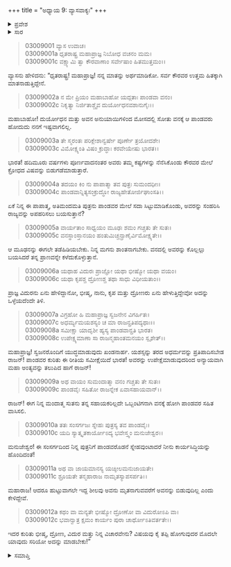+++
title = "ಅಧ್ಯಾಯ 9: ವ್ಯಾಸವಾಕ್ಯಃ"
+++

<details><summary>ಪ್ರವೇಶ</summary>


।।   ಓಂ ಓಂ ನಮೋ ನಾರಾಯಣಾಯ।।   ಶ್ರೀ ವೇದವ್ಯಾಸಾಯ ನಮಃ ।।

ಶ್ರೀ ಕೃಷ್ಣದ್ವೈಪಾಯನ ವೇದವ್ಯಾಸ ವಿರಚಿತ  

**ಶ್ರೀ ಮಹಾಭಾರತ**

**ಆರಣ್ಯಕ ಪರ್ವ**

**ಅರಣ್ಯ ಪರ್ವ**

**ಅಧ್ಯಾಯ 9**

</details>


<details><summary>ಸಾರ</summary>

ದುರ್ಯೋಧನನು ಒಬ್ಬಂಟಿಗನಾಗಿ ಪಾಂಡವರೊಂದಿಗೆ ವನದಲ್ಲಿ ವಾಸಿಸಬೇಕು; ಅದರಿಂದ ಅವನಿಗೆ ಅವರಲ್ಲಿ ಸ್ನೇಹವು ಬೆಳೆಯುತ್ತದೆ ಎಂದು ವ್ಯಾಸನು ಧೃತರಾಷ್ಟ್ರನಿಗೆ ಸಲಹೆ ನೀಡುವುದು (1-12).

</details>


> 03009001 ವ್ಯಾಸ ಉವಾಚ।  
03009001a ಧೃತರಾಷ್ಟ್ರ ಮಹಾಪ್ರಾಜ್ಞ ನಿಬೋಧ ವಚನಂ ಮಮ।  
03009001c ವಕ್ಷ್ಯಾಮಿ ತ್ವಾ ಕೌರವಾಣಾಂ ಸರ್ವೇಷಾಂ ಹಿತಮುತ್ತಮಂ।।

ವ್ಯಾಸನು ಹೇಳಿದನು: “ಧೃತರಾಷ್ಟ್ರ! ಮಹಾಪ್ರಾಜ್ಞ! ನನ್ನ ಮಾತನ್ನು ಅರ್ಥಮಾಡಿಕೋ. ಸರ್ವ ಕೌರವರ ಉತ್ತಮ ಹಿತಕ್ಕಾಗಿ ಮಾತನಾಡುತ್ತಿದ್ದೇನೆ.

> 03009002a ನ ಮೇ ಪ್ರಿಯಂ ಮಹಾಬಾಹೋ ಯದ್ಗತಾಃ ಪಾಂಡವಾ ವನಂ।  
03009002c ನಿಕೃತ್ಯಾ ನಿರ್ಜಿತಾಶ್ಚೈವ ದುರ್ಯೋಧನವಶಾನುಗೈಃ।।

ಮಹಾಬಾಹೋ! ದುರ್ಯೋಧನ ಮತ್ತು ಅವನ ಅನುಯಾಯಿಗಳಿಂದ ಮೋಸದಲ್ಲಿ ಸೋತು ವನಕ್ಕೆ ಆ ಪಾಂಡವರು ಹೋದುದು ನನಗೆ ಇಷ್ಟವಾಗಲಿಲ್ಲ.

> 03009003a ತೇ ಸ್ಮರಂತಃ ಪರಿಕ್ಲೇಶಾನ್ವರ್ಷೇ ಪೂರ್ಣೇ ತ್ರಯೋದಶೇ।  
03009003c ವಿಮೋಕ್ಷ್ಯಂತಿ ವಿಷಂ ಕ್ರುದ್ಧಾಃ ಕರವೇಯೇಷು ಭಾರತ।।

ಭಾರತ! ಹದಿಮೂರು ವರ್ಷಗಳು ಪೂರ್ಣವಾದನಂತರ ಅವರು ತಮ್ಮ ಕಷ್ಟಗಳನ್ನು ನೆನೆಸಿಕೊಂಡು ಕೌರವರ ಮೇಲೆ ಕ್ರೋಧದ ವಿಷವನ್ನು ಬಿಡುಗಡೆಮಾಡುತ್ತಾರೆ.

> 03009004a ತದಯಂ ಕಿಂ ನು ಪಾಪಾತ್ಮಾ ತವ ಪುತ್ರಃ ಸುಮಂದಧೀಃ।  
03009004c ಪಾಂಡವಾನ್ನಿತ್ಯಸಂಕ್ರುದ್ಧೋ ರಾಜ್ಯಹೇತೋರ್ಜಿಘಾಂಸತಿ।।

ಏಕೆ ನಿನ್ನ ಈ ಪಾಪಾತ್ಮ, ಅತಿಮಂದಮತಿ ಪುತ್ರನು ಪಾಂಡವರ ಮೇಲೆ ಸದಾ ಸಿಟ್ಟುಮಾಡಿಕೊಂಡು, ಅವರನ್ನು ಸಂಹರಿಸಿ ರಾಜ್ಯವನ್ನು ಅಪಹರಿಸಲು ಬಯಸುತ್ತಾನೆ?

> 03009005a ವಾರ್ಯತಾಂ ಸಾಧ್ವಯಂ ಮೂಢಃ ಶಮಂ ಗಚ್ಚತು ತೇ ಸುತಃ।  
03009005c ವನಸ್ಥಾಂಸ್ತಾನಯಂ ಹಂತುಮಿಚ್ಚನ್ಪ್ರಾಣೈರ್ವಿಮೋಕ್ಷ್ಯತೇ।।

ಆ ಮೂಢನನ್ನು ಈಗಲೇ ತಡೆಹಿಡಿಯಬೇಕು. ನಿನ್ನ ಮಗನು ಶಾಂತನಾಗಬೇಕು. ವನದಲ್ಲಿ ಅವರನ್ನು ಕೊಲ್ಲಲ್ಲು ಬಯಸಿದರೆ ತನ್ನ ಪ್ರಾಣವನ್ನೇ ಕಳೆದುಕೊಳ್ಳುತ್ತಾನೆ.

> 03009006a ಯಥಾಹ ವಿದುರಃ ಪ್ರಾಜ್ಞೋ ಯಥಾ ಭೀಷ್ಮೋ ಯಥಾ ವಯಂ।  
03009006c ಯಥಾ ಕೃಪಶ್ಚ ದ್ರೋಣಶ್ಚ ತಥಾ ಸಾಧು ವಿಧೀಯತಾಂ।।

ಪ್ರಾಜ್ಞ ವಿದುರನು ಏನು ಹೇಳಿದ್ದಾನೋ, ಭೀಷ್ಮ, ನಾನು, ಕೃಪ ಮತ್ತು ದ್ರೋಣರು ಏನು ಹೇಳುತ್ತಿದ್ದೇವೋ ಅದನ್ನು ಒಳ್ಳೆಯದೆಂದೇ ತಿಳಿ.

> 03009007a ವಿಗ್ರಹೋ ಹಿ ಮಹಾಪ್ರಾಜ್ಞ ಸ್ವಜನೇನ ವಿಗರ್ಹಿತಃ।  
03009007c ಅಧರ್ಮ್ಯಮಯಶಸ್ಯಂ ಚ ಮಾ ರಾಜನ್ಪ್ರತಿಪದ್ಯಥಾಃ।।  
03009008a ಸಮೀಕ್ಷಾ ಯಾದೃಶೀ ಹ್ಯಸ್ಯ ಪಾಂಡವಾನ್ಪ್ರತಿ ಭಾರತ।   
03009008c ಉಪೇಕ್ಷ್ಯಮಾಣಾ ಸಾ ರಾಜನ್ಮಹಾಂತಮನಯಂ ಸ್ಪೃಶೇತ್।।

ಮಹಾಪ್ರಾಜ್ಞ! ಸ್ವಜನರೊಂದಿಗೆ ಯುದ್ಧಮಾಡುವುದು ಖಂಡನಾರ್ಹ. ಯಶಸ್ಸನ್ನು ತರದ ಅಧರ್ಮವನ್ನು ಪ್ರತಿಪಾದಿಸಬೇಡ ರಾಜನ್! ಪಾಂಡವರ ಕುರಿತು ಈ ರೀತಿಯ ಸಮೀಕ್ಷೆಯಿದೆ ಭಾರತ! ಅವರನ್ನು ಉಪೇಕ್ಷೆಮಾಡುವುದರಿಂದ ಅನ್ಯಾಯವಾಗಿ ಮಹಾ ಅಂತ್ಯವನ್ನು ತಲುಪಿದ ಹಾಗೆ ರಾಜನ್!

> 03009009a ಅಥ ವಾಯಂ ಸುಮಂದಾತ್ಮಾ ವನಂ ಗಚ್ಚತು ತೇ ಸುತಃ।  
03009009c ಪಾಂಡವೈಃ ಸಹಿತೋ ರಾಜನ್ನೇಕ ಏವಾಸಹಾಯವಾನ್।।

ರಾಜನ್! ಈಗ ನಿನ್ನ ಮಂದಾತ್ಮ ಸುತನು ತನ್ನ ಸಹಾಯಕರಿಲ್ಲದೇ ಒಬ್ಬಂಟಿಗನಾಗಿ ವನಕ್ಕೆ ಹೋಗಿ ಪಾಂಡವರ ಸಹಿತ ವಾಸಿಸಲಿ.

> 03009010a ತತಃ ಸಂಸರ್ಗಜಃ ಸ್ನೇಹಃ ಪುತ್ರಸ್ಯ ತವ ಪಾಂಡವೈಃ।  
03009010c ಯದಿ ಸ್ಯಾತ್ಕೃತಕಾರ್ಯೋಽದ್ಯ ಭವೇಸ್ತ್ವಂ ಮನುಜೇಶ್ವರ।।

ಮನುಜೇಶ್ವರ! ಈ ಸಂಸರ್ಗದಿಂದ ನಿನ್ನ ಪುತ್ರನಿಗೆ ಪಾಂಡವರೊಡನೆ ಸ್ನೇಹವುಂಟಾದರೆ ನೀನು ಕಾರ್ಯಸಿದ್ಧಿಯನ್ನು ಹೊಂದಿದಂತೆ!

> 03009011a ಅಥ ವಾ ಜಾಯಮಾನಸ್ಯ ಯಚ್ಶೀಲಮನುಜಾಯತೇ।   
03009011c ಶ್ರೂಯತೇ ತನ್ಮಹಾರಾಜ ನಾಮೃತಸ್ಯಾಪಸರ್ಪತಿ।।

ಮಹಾರಾಜ! ಆದರೂ ಹುಟ್ಟುವಾಗಲೇ ಇದ್ದ ಶೀಲವು ಅವನು ಮೃತನಾಗುವವರೆಗೆ ಅವನನ್ನು ಬಿಡುವುದಿಲ್ಲ ಎಂದು ಕೇಳಿದ್ದೇವೆ.

> 03009012a ಕಥಂ ವಾ ಮನ್ಯತೇ ಭೀಷ್ಮೋ ದ್ರೋಣೋ ವಾ ವಿದುರೋಽಪಿ ವಾ।  
03009012c ಭವಾನ್ವಾತ್ರ ಕ್ಷಮಂ ಕಾರ್ಯಂ ಪುರಾ ಚಾರ್ಥೋಽತಿವರ್ತತೇ।।

ಇದರ ಕುರಿತು ಭೀಷ್ಮ, ದ್ರೋಣ, ವಿದುರ ಮತ್ತು ನಿನ್ನ ವಿಚಾರವೇನು? ವಿಷಯವು ಕೈ ತಪ್ಪಿ ಹೋಗುವುದರ ಮೊದಲೇ ಯಾವುದು ಸರಿಯೋ ಅದನ್ನು ಮಾಡಬೇಕು!”



<details><summary>ಸಮಾಪ್ತಿ</summary>


ಇತಿ ಶ್ರೀ ಮಹಾಭಾರತೇ ಆರಣ್ಯಕಪರ್ವಣಿ ಅರಣ್ಯಪರ್ವಣಿ ವ್ಯಾಸವಾಕ್ಯೇ ನವವೋಽಧ್ಯಾಯಃ।  
ಇದು ಶ್ರೀ ಮಹಾಭಾರತದಲ್ಲಿ ಆರಣ್ಯಕಪರ್ವದಲ್ಲಿ ಅರಣ್ಯಪರ್ವದಲ್ಲಿ ವ್ಯಾಸವಾಕ್ಯ ಎನ್ನುವ ಒಂಭತ್ತನೆಯ ಅಧ್ಯಾಯವು.



</details>
